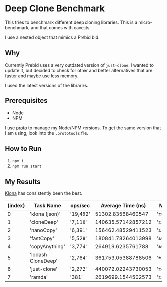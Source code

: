 # Deep Clone Benchmark

This tries to benchmark different deep cloning libraries. This is a micro-benchmark, and that comes with caveats.

I use a nested object that mimics a Prebid bid.

## Why

Currently Prebid uses a very outdated version of `just-clone`. I wanted to update it, but decided to check for other and better alternatives that are faster and maybe use less memory.

I used the latest versions of the libraries.

## Prerequisites

- Node
- NPM

I use [proto](https://moonrepo.dev/proto) to manage my Node/NPM versions.
To get the same version that I am using, look into the `.prototools` file.

## How to Run

1. `npm i`
2. `npm run start`


## My Results

[Klona](https://github.com/lukeed/klona) has consistently been the best.

| (index) | Task Name          | ops/sec | Average Time (ns)  | Margin   | Samples |
|---------|--------------------|---------|--------------------|----------|---------|
|    0    | 'klona (json)'     | '19,492'|  51302.83568460547| '±0.70%' |  19493  |
|    1    | 'cloneDeep'        |  '7,110'| 140635.57142857212| '±3.18%' |   7112  |
|    2    | 'nanoCopy'         |  '6,391'| 156462.48529411523| '±1.13%' |   6392  |
|    3    | 'fastCopy'         |  '5,529'| 180841.78264013998| '±0.99%' |   5530  |
|    4    | 'copyAnything'     |  '3,774'| 264919.6235761788 | '±0.58%' |   3775  |
|    5    | 'lodash CloneDeep' |  '2,764'| 361753.05388788506| '±1.54%' |   2765  |
|    6    | 'just-clone'       |  '2,272'| 440072.02243730053| '±4.32%' |   2273  |
|    7    | 'ramda'            |    '381'| 2619699.1544502573| '±2.90%' |   382   |
